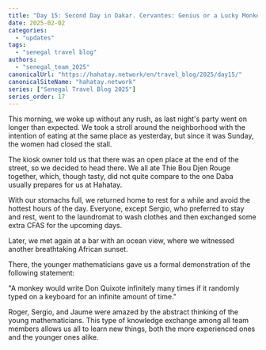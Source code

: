 ```yaml
---
title: "Day 15: Second Day in Dakar. Cervantes: Genius or a Lucky Monkey?"  
date: 2025-02-02
categories:  
  - "updates"  
tags:  
  - "senegal travel blog"  
authors:  
  - "senegal_team_2025"  
canonicalUrl: "https://hahatay.network/en/travel_blog/2025/day15/"
canonicalSiteName: "hahatay.network"
series: ["Senegal Travel Blog 2025"]
series_order: 17
---
```


This morning, we woke up without any rush, as last night's party went on longer than expected. We took a stroll around the neighborhood with the intention of eating at the same place as yesterday, but since it was Sunday, the women had closed the stall.

The kiosk owner told us that there was an open place at the end of the street, so we decided to head there. We all ate Thie Bou Djen Rouge together, which, though tasty, did not quite compare to the one Daba usually prepares for us at Hahatay.

With our stomachs full, we returned home to rest for a while and avoid the hottest hours of the day. Everyone, except Sergio, who preferred to stay and rest, went to the laundromat to wash clothes and then exchanged some extra CFAS for the upcoming days.

Later, we met again at a bar with an ocean view, where we witnessed another breathtaking African sunset.

There, the younger mathematicians gave us a formal demonstration of the following statement:

"A monkey would write Don Quixote infinitely many times if it randomly typed on a keyboard for an infinite amount of time."

Roger, Sergio, and Jaume were amazed by the abstract thinking of the young mathematicians. This type of knowledge exchange among all team members allows us all to learn new things, both the more experienced ones and the younger ones alike.

